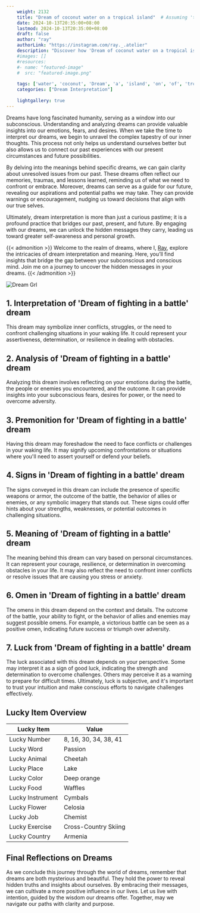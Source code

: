 ```yaml
---
    weight: 2132
    title: "Dream of coconut water on a tropical island"  # Assuming 'title' column exists
    date: 2024-10-13T20:35:00+08:00
    lastmod: 2024-10-13T20:35:00+08:00
    draft: false
    author: "ray"
    authorLink: "https://instagram.com/ray._.atelier"
    description: "Discover how 'Dream of coconut water on a tropical island' can interpret your future and uncover its significant meanings in your life."
    #images: []
    #resources:
    #- name: "featured-image"
    #  src: "featured-image.png"
    
    tags: ['water', 'coconut', 'Dream', 'a', 'island', 'on', 'of', 'tropical']
    categories: ["Dream Interpretation"]
    
    lightgallery: true
---
```

    
Dreams have long fascinated humanity, serving as a window into our subconscious. Understanding and analyzing dreams can provide valuable insights into our emotions, fears, and desires. When we take the time to interpret our dreams, we begin to unravel the complex tapestry of our inner thoughts. This process not only helps us understand ourselves better but also allows us to connect our past experiences with our present circumstances and future possibilities.

By delving into the meanings behind specific dreams, we can gain clarity about unresolved issues from our past. These dreams often reflect our memories, traumas, and lessons learned, reminding us of what we need to confront or embrace. Moreover, dreams can serve as a guide for our future, revealing our aspirations and potential paths we may take. They can provide warnings or encouragement, nudging us toward decisions that align with our true selves.

Ultimately, dream interpretation is more than just a curious pastime; it is a profound practice that bridges our past, present, and future. By engaging with our dreams, we can unlock the hidden messages they carry, leading us toward greater self-awareness and personal growth.

{{< admonition >}}
Welcome to the realm of dreams, where I, [Ray](https://instagram.com/ray._.atelier), explore the intricacies of dream interpretation and meaning. Here, you’ll find insights that bridge the gap between your subconscious and conscious mind. Join me on a journey to uncover the hidden messages in your dreams.
{{< /admonition >}}

![Dream Grl](https://cdn.pixabay.com/photo/2017/11/02/03/35/gothic-2910057_1280.jpg "Dream Grl")

## 1. Interpretation of 'Dream of fighting in a battle' dream
 This dream may symbolize inner conflicts, struggles, or the need to confront challenging situations in your waking life. It could represent your assertiveness, determination, or resilience in dealing with obstacles.

## 2. Analysis of 'Dream of fighting in a battle' dream
 Analyzing this dream involves reflecting on your emotions during the battle, the people or enemies you encountered, and the outcome. It can provide insights into your subconscious fears, desires for power, or the need to overcome adversity.

## 3. Premonition for 'Dream of fighting in a battle' dream
 Having this dream may foreshadow the need to face conflicts or challenges in your waking life. It may signify upcoming confrontations or situations where you'll need to assert yourself or defend your beliefs.

## 4. Signs in 'Dream of fighting in a battle' dream
 The signs conveyed in this dream can include the presence of specific weapons or armor, the outcome of the battle, the behavior of allies or enemies, or any symbolic imagery that stands out. These signs could offer hints about your strengths, weaknesses, or potential outcomes in challenging situations.

## 5. Meaning of 'Dream of fighting in a battle' dream
 The meaning behind this dream can vary based on personal circumstances. It can represent your courage, resilience, or determination in overcoming obstacles in your life. It may also reflect the need to confront inner conflicts or resolve issues that are causing you stress or anxiety.

## 6. Omen in 'Dream of fighting in a battle' dream
 The omens in this dream depend on the context and details. The outcome of the battle, your ability to fight, or the behavior of allies and enemies may suggest possible omens. For example, a victorious battle can be seen as a positive omen, indicating future success or triumph over adversity.

## 7. Luck from 'Dream of fighting in a battle' dream
 The luck associated with this dream depends on your perspective. Some may interpret it as a sign of good luck, indicating the strength and determination to overcome challenges. Others may perceive it as a warning to prepare for difficult times. Ultimately, luck is subjective, and it's important to trust your intuition and make conscious efforts to navigate challenges effectively.

## Lucky Item Overview
| Lucky Item          | Value              |
|---------------|--------------------|
| Lucky Number        | 8, 16, 30, 34, 38, 41  |
| Lucky Word          | Passion |
| Lucky Animal        | Cheetah |
| Lucky Place         | Lake     |
| Lucky Color         | Deep orange     |
| Lucky Food          | Waffles      |
| Lucky Instrument    | Cymbals |
| Lucky Flower        | Celosia    |
| Lucky Job           | Chemist       |
| Lucky Exercise      | Cross-Country Skiing  |
| Lucky Country       | Armenia    |


##  Final Reflections on Dreams

As we conclude this journey through the world of dreams, remember that dreams are both mysterious and beautiful. They hold the power to reveal hidden truths and insights about ourselves. By embracing their messages, we can cultivate a more positive influence in our lives. Let us live with intention, guided by the wisdom our dreams offer. Together, may we navigate our paths with clarity and purpose.
